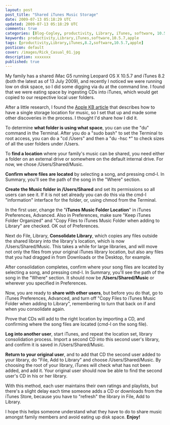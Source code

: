 ```yaml
---           
layout: post
post_title: "Shared iTunes Music Storage"
date: 2009-07-13 05:18:29 UTC
updated: 2009-07-13 05:18:29 UTC
comments: true
categories: [Blog-Cogley, productivity, Library, iTunes, software, 10.5.7, apple]
keywords: productivity,Library,iTunes,software,10.5.7,apple
tags: [productivity,Library,iTunes,8.2,software,10.5.7,apple]
posticon: default
cover: /images/Rick_Casual_01.jpg
description: xxxxxxx
published: true
---
```

 

My family has a shared iMac G5 running Leopard OS X 10.5.7 and iTunes 8.2 (both the latest as of 13 July 2009), and recently I noticed we were running low on disk space, so I did some digging via du at the command line. I found that we were eating space by ingesting CDs into iTunes, which would get copied to our respective local user folders. 


After a little research, I found the [Apple KB article](http://support.apple.com/kb/HT1203) that describes how to have a single storage location for music, so I set that up and made some other discoveries in the process. I thought I'd share how I did it. 





To determine **what folder is using what space**, you can use the "du" command in the Terminal. After you do a "sudo bash" to set the Terminal to root access, you can do a "cd /Users" and then a "du -hsc *" to check sizes of all the user folders under /Users.


To **find a location** where your family's music can be shared, you need either a folder on an external drive or somewhere on the default internal drive. For now, we chose /Users/Shared/Music.


**Confirm where files are located** by selecting a song, and pressing cmd-I. In Summary, you'll see the path of the song in the "Where" section.


**Create the Music folder in /Users/Shared** and set its permissions so all users can see it. If it is not set already you can do this via the cmd-I "information" interface for the folder, or, using chmod from the Terminal.


In the first user, change the "**iTunes Music Folder Location**" in iTunes Preferences, Advanced. Also in Preferences, make sure "Keep iTunes Folder Organized" and "Copy Files to iTunes Music Folder when adding to Library" are checked. OK out of Preferences.


Next do File, Library, **Consolidate Library**, which copies any files outside the shared library into the library's location, which is now /Users/Shared/Music. This takes a while for large libraries, and will move not only the files from your original iTunes library location, but also any files that you had dragged in from Downloads or the Desktop, for example. 


After consolidation completes, confirm where your song files are located by selecting a song, and pressing cmd-I. In Summary, you'll see the path of the song in the "Where" section. It should now be **/Users/Shared/Music** or wherever you specified in Preferences.


Now, you are ready to **share with other users**, but before you do that, go to iTunes Preferences, Advanced, and turn off "Copy Files to iTunes Music Folder when adding to Library", remembering to turn that back on if and when you consolidate again.


Prove that CDs will add to the right location by importing a CD, and confirming where the song files are located (cmd-I on the song file).


**Log into another user**, start iTunes, and repeat the location set, library consolidation process. Import a second CD into this second user's library, and confirm it is saved in /Users/Shared/Music.


**Return to your original user**, and to add that CD the second user added to your library, do "File, Add to Library" and choose /Users/Shared/Music. By choosing the root of your library, iTunes will check what has not been added, and add it. Your original user should now be able to find the second user's CD in his or her library.





With this method, each user maintains their own ratings and playlists, but there's a slight delay each time someone adds a CD or downloads from the iTunes Store, because you have to "refresh" the library in File, Add to Library. 


I hope this helps someone understand what they have to do to share music amongst family members and avoid eating up disk space. **Enjoy!** 

